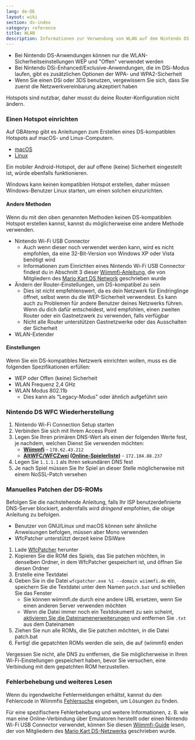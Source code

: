 ```yaml
---
lang: de-DE
layout: wiki
section: ds-index
category: reference
title: WLAN
description: Informationen zur Verwendung von WLAN auf dem Nintendo DS
---
```


- Bei Nintendo DS-Anwendungen können nur die WLAN-Sicherheitseinstellungen WEP und "Offen" verwendet werden
- Bei Nintendo DSi-Enhanced/Exclusive-Anwendungen, die im DSi-Modus laufen, gibt es zusätzlichen Optionen der WPA- und WPA2-Sicherheit
- Wenn Sie einen DSi oder 3DS benutzen, vergewissern Sie sich, dass Sie zuerst die Netzwerkvereinbarung akzeptiert haben

Hotspots sind nutzbar, daher musst du deine Router-Konfiguration nicht ändern.

### Einen Hotspot einrichten
Auf GBAtemp gibt es Anleitungen zum Erstellen eines DS-kompatiblen Hotspots auf macOS- und Linux-Computern.
- [macOS](https://gbatemp.net/threads/571658)
- [Linux](https://gbatemp.net/threads/543283)

Ein mobiler Android-Hotspot, der auf offene (keine) Sicherheit eingestellt ist, würde ebenfalls funktionieren.

Windows kann keinen kompatiblen Hotspot erstellen, daher müssen Windows-Benutzer Linux starten, um einen solchen einzurichten.
#### Andere Methoden
Wenn du mit den oben genannten Methoden keinen DS-kompatiblen Hotspot erstellen kannst, kannst du möglicherweise eine andere Methode verwenden.
- Nintendo Wi-Fi USB Connector
    - Auch wenn dieser noch verwendet werden kann, wird es nicht empfohlen, da eine 32-Bit-Version von Windows XP oder Vista benötigt wird
    - Informationen zum Einrichten eines Nintendo Wi-Fi USB Connector findest du in Abschnitt 3 dieser [Wiimmfi-Anleitung](https://docs.google.com/document/d/1f3PChwQig40UaiPXlh-Gi5CggGiBPzyrpiecLZlT8ZE/edit?usp=sharing), die von Mitgliedern des [Mario Kart DS Network](https://discord.gg/pa9bea6) geschrieben wurde
- Ändern der Router-Einstellungen, um DS-kompatibel zu sein
    - Dies ist nicht empfehlenswert, da es dein Netzwerk für Eindringlinge öffnet, selbst wenn du die WEP-Sicherheit verwendest. Es kann auch zu Problemen für andere Benutzer deines Netzwerks führen. Wenn du dich dafür entscheidest, wird empfohlen, einen zweiten Router oder ein Gastnetzwerk zu verwenden, falls verfügbar
    - Nicht alle Router unterstützen Gastnetzwerke oder das Ausschalten der Sicherheit
- WLAN-Extender

#### Einstellungen
Wenn Sie ein DS-kompatibles Netzwerk einrichten wollen, muss es die folgenden Spezifikationen erfüllen:
- WEP oder Offen (keine) Sicherheit
- WLAN Frequenz 2,4 GHz
- WLAN Modus 802.11b
    - Dies kann als "Legacy-Modus" oder ähnlich aufgeführt sein

### Nintendo DS WFC Wiederherstellung
1. Nintendo Wi-Fi Connection Setup starten
1. Verbinden Sie sich mit Ihrem Access Point
1. Legen Sie Ihren primären DNS-Wert als einen der folgenden Werte fest, je nachdem, welchen Dienst Sie verwenden möchten:
    - **[Wiimmfi](https://wiimmfi.de)** - `178.62.43.212`
    - **[AltWFC/WFCZwei](https://save-nintendo-wifi.com/) ([Online-Spielerliste](http://zwei.moe:9001))** - `172.104.88.237`
1. Legen Sie `1.1.1.1` als Ihren sekundären DNS fest
1. Je nach Spiel müssen Sie Ihr Spiel an dieser Stelle möglicherweise mit einem NoSSL-Patch versehen

### Manuelles Patchen der DS-ROMs
Befolgen Sie die nachstehende Anleitung, falls Ihr ISP benutzerdefinierte DNS-Server blockiert, andernfalls wird *dringend* empfohlen, die obige Anleitung zu befolgen.

- Benutzer von GNU/Linux und macOS können sehr ähnliche Anweisungen befolgen, müssen aber Mono verwenden
- WfcPatcher unterstützt derzeit keine DSiWare

1. Lade [WfcPatcher](https://github.com/AdmiralCurtiss/WfcPatcher/releases) herunter
1. Kopieren Sie die ROM des Spiels, das Sie patchen möchten, in denselben Ordner, in dem WfcPatcher gespeichert ist, und öffnen Sie diesen Ordner
1. Erstelle eine Textdatei
1. Geben Sie in die Datei `wfcpatcher.exe %1 --domain wiimmfi.de` ein, speichern Sie die Textdatei unter dem Namen `patch.bat` und schließen Sie das Fenster
    - Sie können wiimmfi.de durch eine andere URL ersetzen, wenn Sie einen anderen Server verwenden möchten
    - Wenn die Datei immer noch ein Textdokument zu sein scheint, [aktivieren Sie die Dateinamenerweiterungen](https://dsi.cfw.guide/file-extensions-%28windows%29) und entfernen Sie `.txt` aus dem Dateinamen
1. Ziehen Sie nun alle ROMs, die Sie patchen möchten, in die Datei patch.bat
1. Fertig! die gepatchten ROMs werden die sein, die auf (wiimmfi) enden

Vergessen Sie nicht, alle DNS zu entfernen, die Sie möglicherweise in Ihren Wi-Fi-Einstellungen gespeichert haben, bevor Sie versuchen, eine Verbindung mit dem gepatchten ROM herzustellen.

### Fehlerbehebung und weiteres Lesen
Wenn du irgendwelche Fehlermeldungen erhältst, kannst du den Fehlercode in Wiimmfis [Fehlersuche](https://wiimmfi.de/error) eingeben, um Lösungen zu finden.

Für eine spezifischere Fehlerbehebung und weitere Informationen, z. B. wie man eine Online-Verbindung über Emulatoren herstellt oder einen Nintendo Wi-Fi USB Connector verwendet, können Sie diesen [Wiimmfi-Guide](https://docs.google.com/document/d/1f3PChwQig40UaiPXlh-Gi5CggGiBPzyrpiecLZlT8ZE/edit?usp=sharing) lesen, der von Mitgliedern des [Mario Kart DS-Netzwerks](https://discord.gg/pa9bea6) geschrieben wurde.
